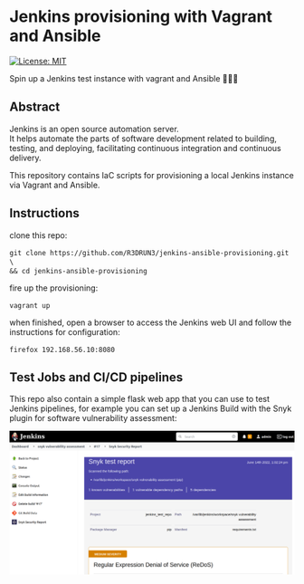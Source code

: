# Jenkins provisioning with Vagrant and Ansible
[![License: MIT](https://img.shields.io/badge/License-MIT-yellow.svg)](https://opensource.org/licenses/MIT)


Spin up a Jenkins test instance with vagrant and Ansible 👷🔧👷 

## Abstract
Jenkins is an open source automation server.
<br>
It helps automate the parts of software development related to building, testing, and deploying, facilitating
continuous integration and continuous delivery.

This repository contains IaC scripts for provisioning a local Jenkins instance via Vagrant and Ansible.

## Instructions
clone this repo:
```console
git clone https://github.com/R3DRUN3/jenkins-ansible-provisioning.git \
&& cd jenkins-ansible-provisioning
```
fire up the provisioning:
```console
vagrant up
```
when finished, open a browser to access the Jenkins web UI and follow the instructions for configuration:
```console
firefox 192.168.56.10:8080
```
## Test Jobs and CI/CD pipelines
This repo also contain a simple flask web app that you can use to test Jenkins pipelines,
for example you can set up a Jenkins Build with the Snyk plugin for software vulnerability assessment:

![alt_text](https://github.com/R3DRUN3/jenkins-ansible-provisioning/blob/main/app/images/snyk-pipeline.png)



